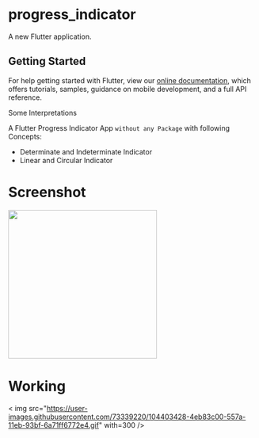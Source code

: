 # progress_indicator

A new Flutter application.

## Getting Started

For help getting started with Flutter, view our
[online documentation](https://flutter.dev/docs), which offers tutorials,
samples, guidance on mobile development, and a full API reference.

Some Interpretations

A Flutter Progress Indicator App ```without any Package``` with following Concepts:
- Determinate and Indeterminate Indicator
- Linear and Circular Indicator

# Screenshot

<img src="https://user-images.githubusercontent.com/73339220/104403370-35af8b00-557a-11eb-9093-357b09c20178.jpg" width=300 />

# Working

< img src="https://user-images.githubusercontent.com/73339220/104403428-4eb83c00-557a-11eb-93bf-6a71ff6772e4.gif" with=300 />